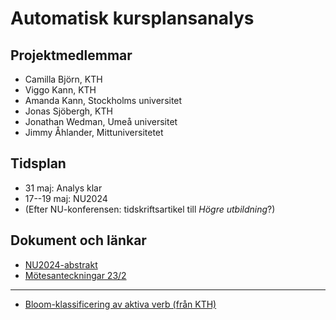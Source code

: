 # Automatisk kursplansanalys

## Projektmedlemmar
- Camilla Björn, KTH
- Viggo Kann, KTH
- Amanda Kann, Stockholms universitet
- Jonas Sjöbergh, KTH
- Jonathan Wedman, Umeå universitet
- Jimmy Åhlander, Mittuniversitetet

## Tidsplan
- 31 maj: Analys klar
- 17--19 maj: NU2024
- (Efter NU-konferensen: tidskriftsartikel till *Högre utbildning*?)

## Dokument och länkar
- [NU2024-abstrakt](https://docs.google.com/document/d/121jkXddL_0ZmkP4G1uxlaAt0XjTYfmZ0qZ47YzMTEgg/edit)
- [Mötesanteckningar 23/2](https://docs.google.com/document/d/10T_iylvytdYqno0MgOa_pf5aZ1lpjjdqe5t0qNdRlD8/edit)
---
- [Bloom-klassificering av aktiva verb (från KTH)](https://www.csc.kth.se/~viggo/Bloomverb/)
